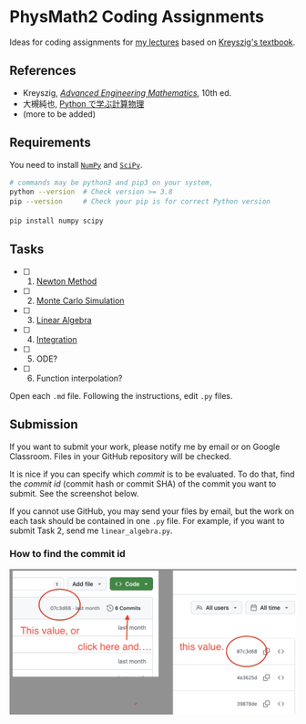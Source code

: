 # PhysMath2 Coding Assignments

Ideas for coding assignments for [my lectures](https://www2.nsysu.edu.tw/iwamoto/physmath2.html) based on [Kreyszig's textbook](https://www.wiley.com/en-us/-p-9781119446842).

## References

- Kreyszig, [*Advanced Engineering Mathematics*](https://www.wiley.com/en-us/-p-9781119446842), 10th ed.
- 大槻純也, [Python で学ぶ計算物理](https://www.physics.okayama-u.ac.jp/~otsuki/lecture/CompPhys2/index.html)
- (more to be added)

## Requirements

You need to install [`NumPy`](https://numpy.org/) and [`SciPy`](https://scipy.org/).

```bash
# commands may be python3 and pip3 on your system,
python --version  # Check version >= 3.8
pip --version     # Check your pip is for correct Python version

pip install numpy scipy
```

## Tasks

- [ ] 1. [Newton Method](/newton_method.md)
- [ ] 2. [Monte Carlo Simulation](/monte_carlo.md)
- [ ] 3. [Linear Algebra](/linear_algebra.md)
- [ ] 4. [Integration](/integration.md)
- [ ] 5. ODE?
- [ ] 6. Function interpolation?

Open each `.md` file. Following the instructions, edit `.py` files.

## Submission

If you want to submit your work, please notify me by email or on Google Classroom.
Files in your GitHub repository  will be checked.

It is nice if you can specify which *commit* is to be evaluated. To do that, find the *commit id* (commit hash or commit SHA) of the commit you want to submit. See the screenshot below.

If you cannot use GitHub, you may send your files by email, but the work on each task should be contained in one `.py` file. For example, if you want to submit Task 2, send me `linear_algebra.py`.

### How to find the commit id

![how to find the commit SHAs on GitHub](/misc/commit_id.png)
